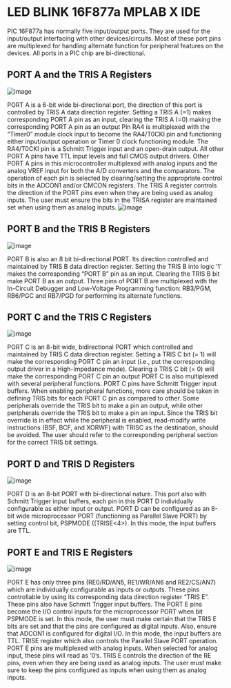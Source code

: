# LED BLINK 16F877a MPLAB X IDE

PIC 16F877a has normally five input/output ports. They are used for the input/output interfacing with other devices/circuits. Most of these port pins are multiplexed for handling alternate function for peripheral features on the devices. All ports in a PIC chip are bi-directional.

## PORT A and the TRIS A Registers
![image](https://user-images.githubusercontent.com/109785046/204199630-ccb49220-9150-45ff-a48f-bb0d7c35689b.png)

PORT A is a 6-bit wide bi-directional port, the direction of this port is controlled by TRIS  A data direction register. Setting a TRIS A (=1) makes corresponding PORT A pin as an input, clearing the TRIS A (=0) making the corresponding PORT A pin as an output
Pin RA4 is multiplexed with the “Timer0” module clock input to become the RA4/T0CKI pin and functioning either input/output operation or Timer 0 clock functioning module. The RA4/T0CKI pin is a Schmitt Trigger input and an open-drain output. All other PORT A pins have TTL input levels and full CMOS output drivers.
Other PORT A pins in this microcontroller multiplexed with analog inputs and the analog VREF input for both the A/D converters and the comparators. The operation of each pin is selected by clearing/setting the appropriate control bits in the ADCON1 and/or CMCON registers. The TRIS A register controls the direction of the PORT pins even when they are being used as analog inputs. The user must ensure the bits in the TRISA register are maintained set when using them as analog inputs.
![image](https://user-images.githubusercontent.com/109785046/204199383-4234edfc-bf6c-4769-9b45-c8a684d5e2cb.png)

## PORT B and the TRIS B Registers
![image](https://user-images.githubusercontent.com/109785046/204200002-23f8448f-9d1e-47d3-8d5b-5ed4083e6b57.png)

PORT B is also an 8 bit bi-directional PORT. Its direction controlled and maintained by TRIS B data direction register. Setting the TRIS B into logic ‘1’ makes the corresponding   “PORT B” pin as an input. Clearing the TRIS B bit make PORT B as an output. Three pins of PORT B are multiplexed with the In-Circuit Debugger and Low-Voltage Programming function: RB3/PGM, RB6/PGC and RB7/PGD for performing its alternate functions.

## PORT C and the TRIS C Registers
![image](https://user-images.githubusercontent.com/109785046/204200342-124deb24-d802-4cb4-b0d7-00bc55420cd8.png)

PORT C is an 8-bit wide, bidirectional PORT which controlled and maintained by TRIS C data direction register. Setting a TRIS C bit (= 1) will make the corresponding PORT C pin an input (i.e., put the corresponding output driver in a High-Impedance mode). Clearing a TRIS C bit (= 0) will make the corresponding PORT C pin an output PORT C is also multiplexed with several peripheral functions. PORT C pins have Schmitt Trigger input buffers.
When enabling peripheral functions, more care should be taken in defining TRIS bits for each PORT C pin as compared to other. Some peripherals override the TRIS bit to make a pin an output, while other peripherals override the TRIS bit to make a pin an input. Since the TRIS bit override is in effect while the peripheral is enabled, read-modify write instructions (BSF, BCF, and XORWF) with TRISC as the destination, should be avoided. The user should refer to the corresponding peripheral section for the correct TRIS bit settings.

## PORT D and TRIS D Registers
![image](https://user-images.githubusercontent.com/109785046/204200550-2e191569-e549-4b80-be6e-54edac8e739a.png)

PORT D is an 8-bit PORT with bi-directional nature. This port also with Schmitt Trigger input buffers, each pin in this PORT D individually configurable as either input or output. PORT D can be configured as an 8-bit wide microprocessor PORT (functioning as Parallel Slave PORT) by setting control bit, PSPMODE ((TRISE<4>). In this mode, the input buffers are TTL.

## PORT E and TRIS E Registers
![image](https://user-images.githubusercontent.com/109785046/204200852-ee60e994-1e46-496a-ac21-11cf876d6c53.png)

PORT E has only three pins (RE0/RD/AN5, RE1/WR/AN6 and RE2/CS/AN7) which are individually configurable as inputs or outputs. These pins controllable by using its corresponding data direction register “TRIS E”. These pins also have Schmitt Trigger input buffers. The PORT E pins become the I/O control inputs for the microprocessor PORT when bit PSPMODE is set. In this mode, the user must make certain that the TRIS E bits are set and that the pins are configured as digital inputs. Also, ensure that ADCON1 is configured for digital I/O. In this mode, the input buffers are TTL.
TRISE register which also controls the Parallel Slave PORT operation. PORT E pins are multiplexed with analog inputs. When selected for analog input, these pins will read as ‘0’s. TRIS E controls the direction of the RE pins, even when they are being used as analog inputs. The user must make sure to keep the pins configured as inputs when using them as analog inputs.
